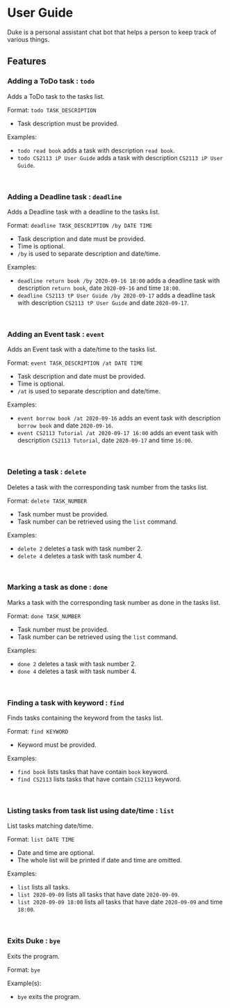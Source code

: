 # User Guide
Duke is a personal assistant chat bot that helps a person to keep track of various things.

## Features 

### Adding a ToDo task : `todo`
Adds a ToDo task to the tasks list.

Format: `todo TASK_DESCRIPTION`
* Task description must be provided.

Examples:
* `todo read book` adds a task with description `read book`.
* `todo CS2113 iP User Guide` adds a task with description `CS2113 iP User Guide`.

<br>

### Adding a Deadline task : `deadline` 
Adds a Deadline task with a deadline to the tasks list.

Format: `deadline TASK_DESCRIPTION /by DATE TIME`
* Task description and date must be provided.
* Time is optional.
* `/by` is used to separate description and date/time.

Examples:
* `deadline return book /by 2020-09-16 18:00` adds a deadline task with description `return book`, date `2020-09-16` and time `18:00`.
* `deadline CS2113 tP User Guide /by 2020-09-17` adds a deadline task with description `CS2113 tP User Guide` and date `2020-09-17`.

<br>

### Adding an Event task : `event` 
Adds an Event task with a date/time to the tasks list.

Format: `event TASK_DESCRIPTION /at DATE TIME`
* Task description and date must be provided.
* Time is optional.
* `/at` is used to separate description and date/time.

Examples:
* `event borrow book /at 2020-09-16` adds an event task with description `borrow book` and date `2020-09-16`.
* `event CS2113 Tutorial /at 2020-09-17 16:00` adds an event task with description `CS2113 Tutorial`, date `2020-09-17` and time `16:00`.

<br>

### Deleting a task : `delete` 
Deletes a task with the corresponding task number from the tasks list.

Format: `delete TASK_NUMBER`
* Task number must be provided.
* Task number can be retrieved using the `list` command.

Examples:
* `delete 2` deletes a task with task number 2.
* `delete 4` deletes a task with task number 4.

<br>

### Marking a task as done : `done` 
Marks a task with the corresponding task number as done in the tasks list.

Format: `done TASK_NUMBER`
* Task number must be provided.
* Task number can be retrieved using the `list` command.

Examples:
* `done 2` deletes a task with task number 2.
* `done 4` deletes a task with task number 4.

<br>

### Finding a task with keyword : `find` 
Finds tasks containing the keyword from the tasks list.

Format: `find KEYWORD`
* Keyword must be provided.

Examples:
* `find book` lists tasks that have contain `book` keyword.
* `find CS2113` lists tasks that have contain `CS2113` keyword.

<br>

### Listing tasks from task list using date/time : `list` 
List tasks matching date/time.

Format: `list DATE TIME`
* Date and time are optional.
* The whole list will be printed if date and time are omitted.

Examples:
* `list` lists all tasks.
* `list 2020-09-09` lists all tasks that have date `2020-09-09`.
* `list 2020-09-09 18:00` lists all tasks that have date `2020-09-09` and time `18:00`.

<br>

### Exits Duke : `bye` 
Exits the program.

Format: `bye`

Example(s):
* `bye` exits the program.